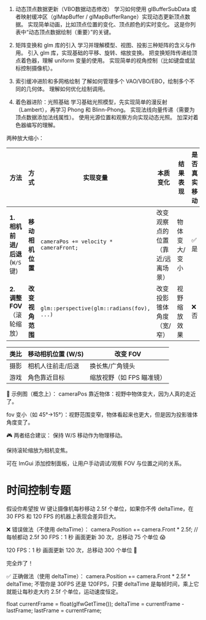 

1. 动态顶点数据更新（VBO数据动态修改）
学习如何使用 glBufferSubData 或者映射缓冲区（glMapBuffer / glMapBufferRange）实现动态更新顶点数据。
实现简单动画，比如顶点位置的变化、顶点颜色的实时变化。
这是你列表中“动态顶点数据绘制（重要）”的关键。

2. 矩阵变换和 glm 库的引入
学习并理解模型、视图、投影三种矩阵的含义与作用。
引入 glm 库，实现基础的平移、旋转、缩放变换。
把变换矩阵传递给顶点着色器，理解 uniform 变量的使用。
实现简单的视角控制（比如键盘或鼠标控制摄像机）。

3. 索引缓冲进阶和多网格绘制
了解如何管理多个 VAO/VBO/EBO，绘制多个不同的几何体。
理解如何优化绘制调用。

4. 着色器进阶：光照基础
学习基础光照模型，先实现简单的漫反射（Lambert），再学习 Phong 和 Blinn-Phong。
实现法线向量传递（需要为顶点数据添加法线属性）。
使用光源位置和观察方向实现动态光照。
加深对着色器编写的理解。


两种放大缩小：

| 方法                       | 方式         | 实现变量                                       | 本质变化              | 结果表现    | 是否真实移动 | 常见用途        |
| ------------------------ | ---------- | ------------------------------------------ | ----------------- | ------- | ------ | ----------- |
| **1. 相机前进/后退** (`W/S` 键) | **移动相机位置** | `cameraPos += velocity * cameraFront;`     | 改变观察点的位置（靠近/远离场景） | 物体变大/变小 | ✅是     | 第一人称控制、自由走动 |
| **2. 调整 FOV**（滚轮缩放）      | **改变视角范围** | `glm::perspective(glm::radians(fov), ...)` | 改变投影锥体角度（宽/窄）     | 视野缩放效果  | ❌否     | 相机缩放、摄影镜头拉近 |

| 类比 | 移动相机位置 (W/S) | 改变 FOV          |
| -- | ------------ | --------------- |
| 摄影 | 相机人往前走/后退    | 换长焦/广角镜头        |
| 游戏 | 角色靠近目标       | 缩放视野（如 FPS 瞄准镜） |


📌 示例图（概念上）：
cameraPos 靠近物体：视野中物体变大，因为人真的走近了。

fov 变小（如 45°→15°）：视野范围变窄，物体看起来也更大，但是因为投影锥体角度变了。

🎮 两者结合建议：
保持 W/S 移动作为物理移动。

保持滚轮缩放为相机变焦。

可在 ImGui 添加控制面板，让用户手动调试/观察 FOV 与位置之间的关系。



# 时间控制专题

假设你希望按 W 键让摄像机每秒移动 2.5f 个单位，如果你不传 deltaTime，在 30 FPS 和 120 FPS 的机器上表现会差异巨大。

❌ 错误做法（不使用 deltaTime）：
camera.Position += camera.Front * 2.5f;  // 每帧都动 2.5f
30 FPS：1 秒 画面更新 30 次，总移动 75 个单位 😱

120 FPS：1 秒 画面更新 120 次，总移动 300 个单位 🤯

完全炸了！

✅ 正确做法（使用 deltaTime）：
camera.Position += camera.Front * 2.5f * deltaTime;
不管你是 30FPS 还是 120FPS，只要 deltaTime 是每帧时间，乘上它就能让每秒走大约 2.5f 个单位，运动速度恒定。

float currentFrame = float(glfwGetTime());
deltaTime = currentFrame - lastFrame;
lastFrame = currentFrame;
